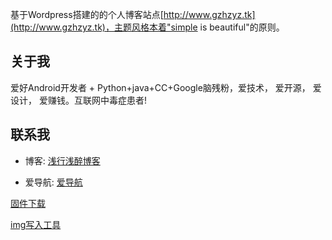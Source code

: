 
基于Wordpress搭建的的个人博客站点[http://www.gzhzyz.tk](http://www.gzhzyz.tk)，主题风格本着"simple is beautiful"的原则。

## 关于我

爱好Android开发者 + Python+java+CC+Google脑残粉，爱技术， 爱开源， 爱设计， 爱赚钱。互联网中毒症患者!

## 联系我

* 博客: [浅行浅醉博客](https://www.gzhzyz.tk)

* 爱导航: [爱导航](http://www.idaohang.ml)

[固件下载](https://qianxingqianzuicloud.coding.net/api/share/download/0d0c2a06-2c74-4db8-94e0-120556b6dbe1)

[img写入工具](https://qianxingqianzuicloud.coding.net/api/share/download/593e6d78-8e94-4733-9899-b5bc13f52daf)



